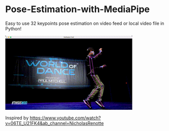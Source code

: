 # Pose-Estimation-with-MediaPipe
Easy to use 32 keypoints pose estimation on video feed or local video file in Python!

![Screenshot](New-Tab.gif)


Inspired by https://www.youtube.com/watch?v=06TE_U21FK4&ab_channel=NicholasRenotte
